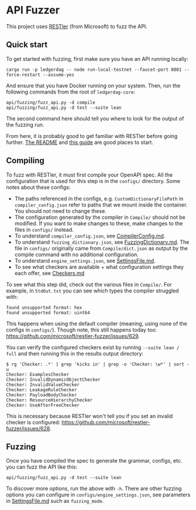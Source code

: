 # API Fuzzer

This project uses [RESTler](https://github.com/microsoft/restler-fuzzer) (from Microsoft) to fuzz the API.

## Quick start
To get started with fuzzing, first make sure you have an API running locally:
```
cargo run -p ledgerdag -- node run-local-testnet --faucet-port 8081 --force-restart --assume-yes
```

And ensure that you have Docker running on your system. Then, run the following commands from the root of `ledgerdag-core`:
```
api/fuzzing/fuzz_api.py -d compile
api/fuzzing/fuzz_api.py -d test --suite lean
```

The second command here should tell you where to look for the output of the fuzzing run.

From here, it is probably good to get familiar with RESTler before going further. [The README](https://github.com/microsoft/restler-fuzzer) and [this guide](https://github.com/microsoft/restler-fuzzer/blob/main/docs/user-guide/QuickStart.md) are good places to start.

## Compiling
To fuzz with RESTler, it must first compile your OpenAPI spec. All the configuration that is used for this step is in the `configs/` directory. Some notes about these configs:

- The paths referenced in the configs, e.g. `CustomDictionaryFilePath` in `compiler_config.json` refer to paths that we mount inside the container. You should not need to change these.
- The configuration generated by the compiler in `Compile/` should not be modified. If you want to make changes to these, make changes to the files in `configs/` instead.
- To understand `compiler_config.json`, see [CompilerConfig.md](https://github.com/microsoft/restler-fuzzer/blob/main/docs/user-guide/CompilerConfig.md).
- To understand `fuzzing_dictionary.json`, see [FuzzingDictionary.md](https://github.com/microsoft/restler-fuzzer/blob/main/docs/user-guide/FuzzingDictionary.md). The file in `configs/` originally came from `Compile/dict.json` as output by the compile command with no additional configuration.
- To understand `engine_settings.json`, see [SettingsFile.md](https://github.com/microsoft/restler-fuzzer/blob/main/docs/user-guide/SettingsFile.md).
- To see what checkers are available + what configuration settings they each offer, see [Checkers.md](https://github.com/microsoft/restler-fuzzer/blob/main/docs/user-guide/Checkers.md)

To see what this step did, check out the various files in `Compile/`. For example, in `StdOut.txt` you can see which types the compiler struggled with:
```
found unsupported format: hex
found unsupported format: uint64
```

This happens when using the default compiler (meaning, using none of the configs in `configs/`). Though note, this still happens today too: https://github.com/microsoft/restler-fuzzer/issues/629.

You can verify the configured checkers exist by running `--suite lean / full` and then running this in the results output directory:
```
$ rg 'Checker: .*' | grep 'kicks in' | grep -o 'Checker: \w*' | sort -u
Checker: ExamplesChecker
Checker: InvalidDynamicObjectChecker
Checker: InvalidValueChecker
Checker: LeakageRuleChecker
Checker: PayloadBodyChecker
Checker: ResourceHierarchyChecker
Checker: UseAfterFreeChecker
```

This is necessary because RESTler won't tell you if you set an invalid checker is configured: https://github.com/microsoft/restler-fuzzer/issues/628.


## Fuzzing
Once you have compiled the spec to generate the grammar, configs, etc. you can fuzz the API like this:
```
api/fuzzing/fuzz_api.py -d test --suite lean
```

To discover more options, run the above with `-h`. There are other fuzzing options you can configure in `configs/engine_settings.json`, see parameters in [SettingsFile.md](https://github.com/microsoft/restler-fuzzer/blob/main/docs/user-guide/SettingsFile.md) such as `fuzzing_mode`.

